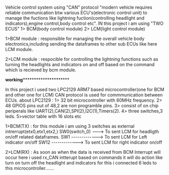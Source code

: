 Vehicle control system using "CAN" protocol 
"modern vehicle requires reliable communication btw various ECU's(electronic control unit) to manage the fuctions like lightning fuction(controlling headlight and indicators),engine control,body control etc".
IN this project i am using "TWO ECUS" 
1> BCM(body control module)
2> LCM(light control module)

1>BCM module : responsible for managing the overall vehicle body electronics,including sending the dataframes to other sub ECUs like here LCM module.

2>LCM module : respocible for controlling the lightning functions such as turning the headlights and indicators on and off based on the command which is recieved by bcm module.

******************working***************************************

In this project i used two LPC2129 ARM7 based microcontroller(one for BCM and other one for LCM) 
CAN protocol is used for commmunication between  ECUs.
about LPC2129 : 1> 32 bit microcontroller with 60MHz frequency. 
                2> 48 GPIOS pins out of 48,2 are non programble pins.
                3> consist of on chip periperals like UART(2),CAN(2),SPI(2),I2C(1),Timers(2).
                4> three switches,3 leds.
                5>vector table with 16 slots etc

1>BCM(TX) : for this module i am using 3 switches as external intrerrupt(etx0,etx1,etx2,)
            SW0(switch_0) ---> To sent LCM for headligth on/off related dataframes.
            SW1 -------------> To sent LCM for Left indicator on/off 
            SW12 -------------> To sent LCM for right indicator on/off 

2>LCM(RX) : As soon as when the data is received from BCM Interrupt will occur here i used rx_CAN intterupt 
            based on commands it will do action like turn on turn off the headlight and indicators for this i connected 6 leds to this microcontroller....... 
